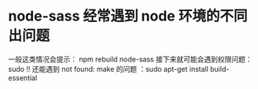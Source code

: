 # node-sass 经常遇到 node 环境的不同出问题

一般这类情况会提示： npm rebuild node-sass
接下来就可能会遇到权限问题： sudo !!
还能遇到 not found: make 的问题 ：sudo apt-get install build-essential